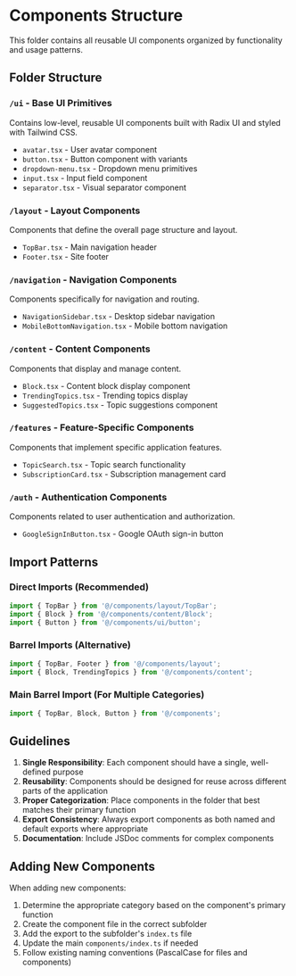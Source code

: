 # Components Structure

This folder contains all reusable UI components organized by functionality and usage patterns.

## Folder Structure

### `/ui` - Base UI Primitives
Contains low-level, reusable UI components built with Radix UI and styled with Tailwind CSS.
- `avatar.tsx` - User avatar component
- `button.tsx` - Button component with variants
- `dropdown-menu.tsx` - Dropdown menu primitives
- `input.tsx` - Input field component
- `separator.tsx` - Visual separator component

### `/layout` - Layout Components
Components that define the overall page structure and layout.
- `TopBar.tsx` - Main navigation header
- `Footer.tsx` - Site footer

### `/navigation` - Navigation Components
Components specifically for navigation and routing.
- `NavigationSidebar.tsx` - Desktop sidebar navigation
- `MobileBottomNavigation.tsx` - Mobile bottom navigation

### `/content` - Content Components
Components that display and manage content.
- `Block.tsx` - Content block display component
- `TrendingTopics.tsx` - Trending topics display
- `SuggestedTopics.tsx` - Topic suggestions component

### `/features` - Feature-Specific Components
Components that implement specific application features.
- `TopicSearch.tsx` - Topic search functionality
- `SubscriptionCard.tsx` - Subscription management card

### `/auth` - Authentication Components
Components related to user authentication and authorization.
- `GoogleSignInButton.tsx` - Google OAuth sign-in button

## Import Patterns

### Direct Imports (Recommended)
```typescript
import { TopBar } from '@/components/layout/TopBar';
import { Block } from '@/components/content/Block';
import { Button } from '@/components/ui/button';
```

### Barrel Imports (Alternative)
```typescript
import { TopBar, Footer } from '@/components/layout';
import { Block, TrendingTopics } from '@/components/content';
```

### Main Barrel Import (For Multiple Categories)
```typescript
import { TopBar, Block, Button } from '@/components';
```

## Guidelines

1. **Single Responsibility**: Each component should have a single, well-defined purpose
2. **Reusability**: Components should be designed for reuse across different parts of the application
3. **Proper Categorization**: Place components in the folder that best matches their primary function
4. **Export Consistency**: Always export components as both named and default exports where appropriate
5. **Documentation**: Include JSDoc comments for complex components

## Adding New Components

When adding new components:
1. Determine the appropriate category based on the component's primary function
2. Create the component file in the correct subfolder
3. Add the export to the subfolder's `index.ts` file
4. Update the main `components/index.ts` if needed
5. Follow existing naming conventions (PascalCase for files and components)